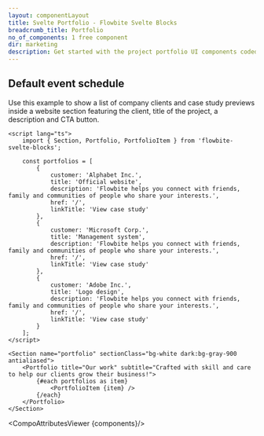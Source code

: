 ```yaml
---
layout: componentLayout
title: Svelte Portfolio - Flowbite Svelte Blocks
breadcrumb_title: Portfolio
no_of_components: 1 free component
dir: marketing
description: Get started with the project portfolio UI components coded with Tailwind CSS to showcase your personal or company client's project specifications and results.
---
```


<script>
  import { TableProp, TableDefaultRow, CompoAttributesViewer } from '../utils'
  const components = 'Portfolio, PortfolioItem, Section'
</script>

## Default event schedule

Use this example to show a list of company clients and case study previews inside a website section featuring the client, title of the project, a description and CTA button.

```svelte example
<script lang="ts">
	import { Section, Portfolio, PortfolioItem } from 'flowbite-svelte-blocks';

	const portfolios = [
		{
			customer: 'Alphabet Inc.',
			title: 'Official website',
			description: 'Flowbite helps you connect with friends, family and communities of people who share your interests.',
			href: '/',
			linkTitle: 'View case study'
		},
		{
			customer: 'Microsoft Corp.',
			title: 'Management system',
			description: 'Flowbite helps you connect with friends, family and communities of people who share your interests.',
			href: '/',
			linkTitle: 'View case study'
		},
		{
			customer: 'Adobe Inc.',
			title: 'Logo design',
			description: 'Flowbite helps you connect with friends, family and communities of people who share your interests.',
			href: '/',
			linkTitle: 'View case study'
		}
	];
</script>

<Section name="portfolio" sectionClass="bg-white dark:bg-gray-900 antialiased">
	<Portfolio title="Our work" subtitle="Crafted with skill and care to help our clients grow their business!">
		{#each portfolios as item}
			<PortfolioItem {item} />
		{/each}
	</Portfolio>
</Section>
```

<CompoAttributesViewer {components}/>
